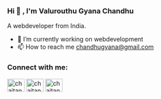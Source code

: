 ### Hi 👋 , I'm Valurouthu Gyana Chandhu

A webdeveloper from India.

- 🔭 I’m currently working on webdevelopment 
- 📫 How to reach me chandhugyana@gmail.com

  
<h3 align="left">Connect with me:</h3>
<p align="left">
<a href="https://www.linkedin.com/in/gyana-chandhu-7305b8246//" target="blank"><img align="center" src="https://raw.githubusercontent.com/rahuldkjain/github-profile-readme-generator/master/src/images/icons/Social/linked-in-alt.svg" alt="chaitanya-kampara" height="30" width="40" /></a>
<a href="https://www.instagram.com/gyanachandhu19/" target="blank"><img align="center" src="https://raw.githubusercontent.com/rahuldkjain/github-profile-readme-generator/master/src/images/icons/Social/instagram.svg" alt="chaitanya_720" height="30" width="40" /></a>
<a href="https://www.geeksforgeeks.org/user/vg21ece5iv/" target="blank"><img align="center" src="https://raw.githubusercontent.com/rahuldkjain/github-profile-readme-generator/master/src/images/icons/Social/geeks-for-geeks.svg" alt="chaitan7z0p" height="30" width="40" /></a>













<!--
**gyanachandhu/GyanaChandhu** is a ✨ _special_ ✨ repository because its `README.md` (this file) appears on your GitHub profile.

Here are some ideas to get you started:

- 🔭 I’m currently working on ...
- 🌱 I’m currently learning ...
- 👯 I’m looking to collaborate on ...
- 🤔 I’m looking for help with ...
- 💬 Ask me about ...
- 📫 How to reach me: ...
- 😄 Pronouns: ...
- ⚡ Fun fact: ...
-->
